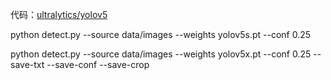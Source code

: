 

代码：[ultralytics/yolov5](https://github.com/ultralytics/yolov5)


python detect.py --source data/images --weights yolov5s.pt --conf 0.25

python detect.py --source data/images --weights yolov5x.pt --conf 0.25 --save-txt --save-conf --save-crop